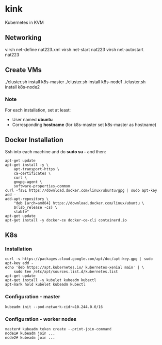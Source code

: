 # kink
Kubernetes in KVM


## Networking

virsh net-define nat223.xml
virsh net-start nat223
virsh net-autostart nat223


## Create VMs

./cluster.sh install k8s-master
./cluster.sh install k8s-node1
./cluster.sh install k8s-node2


### Note 

For each installation, set at least:
- User named **ubuntu**
- Corresponding **hostname** (for k8s-master set k8s-master as hostname)


## Docker Installation

Ssh into each machine and do **sudo su -** and then:

    apt-get update
    apt-get install -y \
        apt-transport-https \
        ca-certificates \
        curl \
        gnupg-agent \
        software-properties-common
    curl -fsSL https://download.docker.com/linux/ubuntu/gpg | sudo apt-key add -
    add-apt-repository \
        "deb [arch=amd64] https://download.docker.com/linux/ubuntu \
        $(lsb_release -cs) \
        stable"
    apt-get update
    apt-get install -y docker-ce docker-ce-cli containerd.io


## K8s

### Installation

    curl -s https://packages.cloud.google.com/apt/doc/apt-key.gpg | sudo apt-key add -
    echo 'deb https://apt.kubernetes.io/ kubernetes-xenial main' | \
        sudo tee /etc/apt/sources.list.d/kubernetes.list
    apt-get update
    apt-get install -y kubelet kubeadm kubectl
    apt-mark hold kubelet kubeadm kubectl


### Configuration - master

    kubeadm init --pod-network-cidr=10.244.0.0/16

### Configuration - worker nodes

    master# kubeadm token create --print-join-command
    node1# kubeadm join ...
    node2# kubeadm join ...

